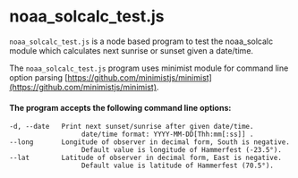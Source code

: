 # noaa_solcalc_test.js
`noaa_solcalc_test.js` is a node based program to test 
the noaa_solcalc module which calculates next sunrise or sunset given a date/time.  

The `noaa_solcalc_test.js` program uses minimist module for command line option parsing
[https://github.com/minimistjs/minimist](https://github.com/minimistjs/minimist).

#### The program accepts the following command line options:
```
-d, --date   Print next sunset/sunrise after given date/time.
                  date/time format: YYYY-MM-DD[Thh:mm[:ss]] .
--long       Longitude of observer in decimal form, South is negative.
                  Default value is longitude of Hammerfest (-23.5°).
--lat        Latitude of observer in decimal form, East is negative.
                  Default value is latitude of Hammerfest (70.5°).
```
                  


